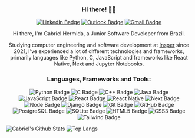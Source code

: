 <div align="center">

### Hi there! 👋🏻

[![LinkedIn Badge](https://img.shields.io/badge/LinkedIn-0077B5?style=for-the-badge&logo=linkedin&logoColor=white)](https://www.linkedin.com/in/gabriel-hermida-1a42a2232/) [![Outlook Badge](https://img.shields.io/badge/Outlook-0078D4?style=for-the-badge&logo=microsoft-outlook&logoColor=white)](mailto:gabrielmmh@al.insper.edu.br) [![Gmail Badge](https://img.shields.io/badge/Gmail-D14836?style=for-the-badge&logo=gmail&logoColor=white)](mailto:gabrielhermida948@gmail.com) 

<!-- [![WhatsApp Badge](https://img.shields.io/badge/WhatsApp-25D366?style=for-the-badge&logo=whatsapp&logoColor=white)](messageto:+556599873246) -->

Hi there, I'm Gabriel Hermida, a Junior Software Developer from Brazil.

Studying computer engineering and software development at [Insper](https://www.insper.edu.br/en/) since 2021, I've experienced a lot of different technologies and frameworks, primarily languages like Python, C, JavaScript and frameworks like React Native, Next and Jupyter Notebooks.

<h3 align="center">Languages, Frameworks and Tools:</h3>

![Python Badge](https://img.shields.io/badge/Python-14354C?style=for-the-badge&logo=python&logoColor=white) ![C Badge](https://img.shields.io/badge/C-00599C?style=for-the-badge&logo=c&logoColor=white) ![C++ Badge](https://img.shields.io/badge/C%2B%2B-00599C?style=for-the-badge&logo=c%2B%2B&logoColor=white) ![Java Badge](https://img.shields.io/badge/Java-ED8B00?style=for-the-badge&logo=openjdk&logoColor=white) ![JavaScript Badge](https://img.shields.io/badge/JavaScript-323330?style=for-the-badge&logo=javascript&logoColor=F7DF1E) ![React Badge](https://img.shields.io/badge/React-20232A?style=for-the-badge&logo=react&logoColor=61DAFB) ![React Native](https://img.shields.io/badge/React_Native-20232A?style=for-the-badge&logo=react&logoColor=61DAFB) ![Next Badge](https://img.shields.io/badge/Next-000000?style=for-the-badge&logo=next.js&logoColor=white) ![Node Badge](https://img.shields.io/badge/Node.js-43853D?style=for-the-badge&logo=node.js&logoColor=white) ![Django Badge](https://img.shields.io/badge/Django-092E20?style=for-the-badge&logo=django&logoColor=white) ![Git Badge](https://img.shields.io/badge/Git-F05032?style=for-the-badge&logo=git&logoColor=white) ![GitHub Badge](https://img.shields.io/badge/GitHub-100000?style=for-the-badge&logo=github&logoColor=white) ![PostgreSQL Badge](https://img.shields.io/badge/PostgreSQL-316192?style=for-the-badge&logo=postgresql&logoColor=white) ![SQLite Badge](https://img.shields.io/badge/SQLite-07405E?style=for-the-badge&logo=sqlite&logoColor=white) ![HTML5 Badge](https://img.shields.io/badge/HTML5-E34F26?style=for-the-badge&logo=html5&logoColor=white) ![CSS3 Badge](https://img.shields.io/badge/CSS3-1572B6?style=for-the-badge&logo=css3&logoColor=white) ![Tailwind Badge](https://img.shields.io/badge/Tailwind_CSS-38B2AC?style=for-the-badge&logo=tailwind-css&logoColor=white)

</div>

![Gabriel's Github Stats](https://github-readme-stats.vercel.app/api?username=gabrielmmh&count_private=true&show_icons=true&include_all_commits=true)
![Top Langs](https://github-readme-stats.vercel.app/api/top-langs/?username=gabrielmmh&hide=TeX&layout=compact)
